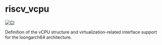 # riscv_vcpu

[![CI](https://github.com/arceos-hypervisor/riscv_vcpu/actions/workflows/ci.yml/badge.svg?branch=master)](https://github.com/arceos-hypervisor/riscv_vcpu/actions/workflows/ci.yml)

Definition of the vCPU structure and virtualization-related interface support for the loongarch64 architecture.